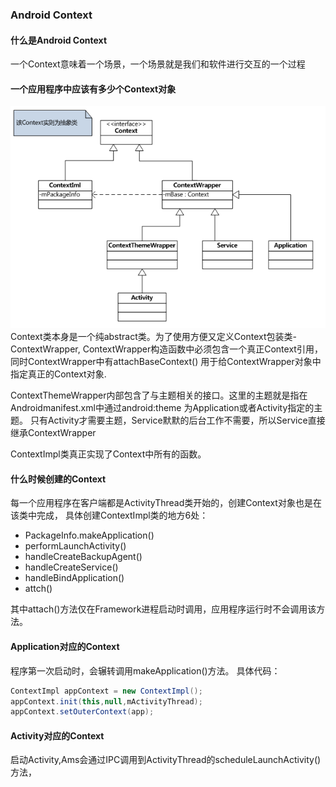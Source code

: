 ### Android Context
#### 什么是Android Context
一个Context意味着一个场景，一个场景就是我们和软件进行交互的一个过程

#### 一个应用程序中应该有多少个Context对象

![Image](../png/extend.gif)
Context类本身是一个纯abstract类。为了使用方便又定义Context包装类-ContextWrapper,
ContextWrapper构造函数中必须包含一个真正Context引用，同时ContextWrapper中有attachBaseContext()
用于给ContextWrapper对象中指定真正的Context对象.

ContextThemeWrapper内部包含了与主题相关的接口。这里的主题就是指在Androidmanifest.xml中通过android:theme
为Application或者Activity指定的主题。
只有Activity才需要主题，Service默默的后台工作不需要，所以Service直接继承ContextWrapper

ContextImpl类真正实现了Context中所有的函数。

#### 什么时候创建的Context
每一个应用程序在客户端都是ActivityThread类开始的，创建Context对象也是在该类中完成，
具体创建ContextImpl类的地方6处：
* PackageInfo.makeApplication()
* performLaunchActivity()
* handleCreateBackupAgent()
* handleCreateService()
* handleBindApplication()
* attch()

其中attach()方法仅在Framework进程启动时调用，应用程序运行时不会调用该方法。

#### Application对应的Context
程序第一次启动时，会辗转调用makeApplication()方法。
具体代码：
```java
ContextImpl appContext = new ContextImpl();
appContext.init(this,null,mActivityThread);
appContext.setOuterContext(app);
```

#### Activity对应的Context
启动Activity,Ams会通过IPC调用到ActivityThread的scheduleLaunchActivity()方法，

